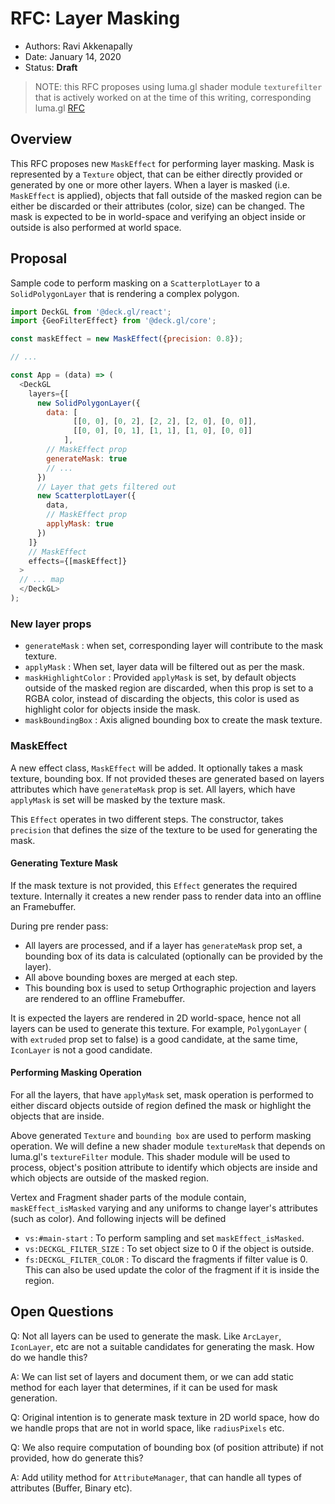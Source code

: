 # RFC: Layer Masking

* Authors: Ravi Akkenapally
* Date: January 14, 2020
* Status: **Draft**

> NOTE: this RFC proposes using luma.gl shader module `texturefilter` that is actively worked on at the time of this writing, corresponding luma.gl [RFC](https://github.com/uber/luma.gl/pull/1350)


## Overview

This RFC proposes new `MaskEffect` for performing layer masking. Mask is represented by a `Texture` object, that can be either directly provided or generated by one or more other layers. When a layer is masked (i.e. `MaskEffect` is applied), objects that fall outside of the masked region can be either be discarded or their attributes (color, size) can be changed. The mask is expected to be in world-space and verifying an object inside or outside is also performed at world space.


## Proposal

Sample code to perform masking on a `ScatterplotLayer` to a `SolidPolygonLayer` that is rendering a complex polygon.

```js
import DeckGL from '@deck.gl/react';
import {GeoFilterEffect} from '@deck.gl/core';

const maskEffect = new MaskEffect({precision: 0.8});

// ...

const App = (data) => (
  <DeckGL
    layers={[
      new SolidPolygonLayer({
        data: [
              [[0, 0], [0, 2], [2, 2], [2, 0], [0, 0]],
              [[0, 0], [0, 1], [1, 1], [1, 0], [0, 0]]
            ],
        // MaskEffect prop
        generateMask: true
        // ...
      })
      // Layer that gets filtered out
      new ScatterplotLayer({
        data,
        // MaskEffect prop
        applyMask: true
      })
    ]}
    // MaskEffect
    effects={[maskEffect]}
  >
  // ... map
  </DeckGL>
);

```

### New layer props

- `generateMask` : when set, corresponding layer will contribute to the mask texture.
- `applyMask` : When set, layer data will be filtered out as per the mask.
- `maskHighlightColor` : Provided `applyMask` is set, by default objects outside of the masked region are discarded, when this prop is set to a RGBA color, instead of discarding the objects, this color is used as highlight color for objects inside the mask.
- `maskBoundingBox` : Axis aligned bounding box to create the mask texture.

### MaskEffect

A new effect class, `MaskEffect` will be added. It optionally takes a mask texture, bounding box. If not provided theses are generated based on layers attributes which have `generateMask` prop is set. All layers, which have `applyMask` is set will be masked by the texture mask.


This `Effect` operates in two different steps. The constructor, takes `precision` that defines the size of the texture to be used for generating the mask.

#### Generating Texture Mask

If the mask texture is not provided, this `Effect` generates the required texture. Internally it creates a new render pass to render data into an offline an Framebuffer.

During pre render pass:
- All layers are processed, and if a layer has `generateMask` prop set, a bounding box of its data is calculated (optionally can be provided by the layer).
- All above bounding boxes are merged at each step.
- This bounding box is used to setup Orthographic projection and layers are rendered to an offline Framebuffer.

It is expected the layers are rendered in 2D world-space, hence not all layers can be used to generate this texture. For example, `PolygonLayer` ( with `extruded` prop set to false) is a good candidate, at the same time, `IconLayer` is not a good candidate.


#### Performing Masking Operation

For all the layers, that have `applyMask` set, mask operation is performed to either discard objects outside of region defined the mask or highlight the objects that are inside.

Above generated `Texture` and `bounding box` are used to perform masking operation. We will define a new shader module `textureMask` that depends on luma.gl's `textureFilter` module. This shader module will be used to process, object's position attribute to identify which objects are inside and which objects are outside of the masked region.

Vertex and Fragment shader parts of the module contain, `maskEffect_isMasked` varying and any uniforms to change layer's attributes (such as color). And following injects will be defined

- `vs:#main-start` : To perform sampling and set `maskEffect_isMasked`.
- `vs:DECKGL_FILTER_SIZE` : To set object size to 0 if the object is outside.
- `fs:DECKGL_FILTER_COLOR` : To discard the fragments if filter value is 0. This can also be used update the color of the fragment if it is inside the region.


## Open Questions

Q: Not all layers can be used to generate the mask. Like `ArcLayer`, `IconLayer`, etc are not a suitable candidates for generating the mask. How do we handle this?

A: We can list set of layers and document them, or we can add static method for each layer that determines, if it can be used for mask generation.

Q: Original intention is to generate mask texture in 2D world space, how do we handle props that are not in world space, like `radiusPixels` etc.

Q: We also require computation of bounding box (of position attribute) if not provided, how do generate this?

A: Add utility method for `AttributeManager`, that can handle all types of attributes (Buffer, Binary etc).
